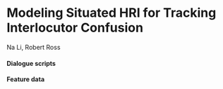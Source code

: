 # Modeling Situated HRI for Tracking Interlocutor Confusion

 Na Li, Robert Ross

#### Dialogue scripts

#### Feature data
